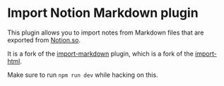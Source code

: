 # Import Notion Markdown plugin

This plugin allows you to import notes from Markdown files that are exported from [Notion.so](https://notion.so).

It is a fork of the [import-markdown](https://github.com/q1701/inkdrop-import-markdown) plugin, which is a fork of the [import-html](https://github.com/inkdropapp/inkdrop-import-html).

Make sure to run `npm run dev` while hacking on this.
